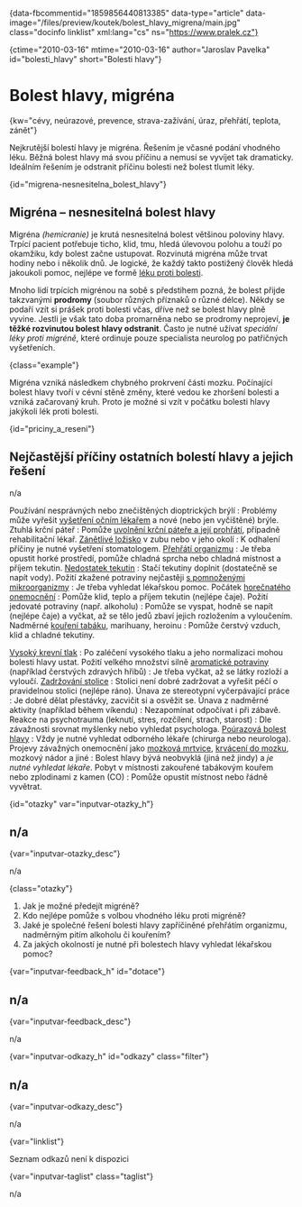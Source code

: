 
{data-fbcommentid="1859856440813385" data-type="article" data-image="/files/preview/koutek/bolest\_hlavy\_migrena/main.jpg" class="docinfo linklist" xml:lang="cs" ns="https://www.pralek.cz"}

{ctime="2010-03-16" mtime="2010-03-16" author="Jaroslav Pavelka" id="bolesti_hlavy" short="Bolesti hlavy"}

# Bolest hlavy, migréna

<!-- generated attribute kw by user_updatekw.sh on 2020-10-11, do not edit -->

{kw="cévy, neúrazové, prevence, strava-zažívání, úraz, přehřátí, teplota, zánět"}

Nejkrutější bolestí hlavy je migréna. Řešením je včasné podání vhodného léku. Běžná bolest hlavy má svou příčinu a nemusí se vyvíjet tak dramaticky. Ideálním řešením je odstranit příčinu bolesti než bolest tlumit léky.

{id="migrena-nesnesitelna\_bolest\_hlavy"}

## Migréna – nesnesitelná bolest hlavy

Migréna _(hemicranie)_ je krutá nesnesitelná bolest většinou poloviny hlavy. Trpící pacient potřebuje ticho, klid, tmu, hledá úlevovou polohu a touží po okamžiku, kdy bolest začne ustupovat. Rozvinutá migréna může trvat hodiny nebo i několik dnů. Je logické, že každý takto postižený člověk hledá jakoukoli pomoc, nejlépe ve formě [léku proti bolesti][1].

Mnoho lidí trpících migrénou na sobě s předstihem pozná, že bolest přijde takzvanými **prodromy** (soubor různých příznaků o různé délce). Někdy se podaří vzít si prášek proti bolesti včas, dříve než se bolest hlavy plně vyvine. Jestli je však tato doba promarněna nebo se prodromy neprojeví, **je těžké rozvinutou bolest hlavy odstranit**. Často je nutné užívat _speciální léky proti migréně_, které ordinuje pouze specialista neurolog po patřičných vyšetřeních.

{class="example"}

Migréna vzniká následkem chybného prokrvení části mozku. Počínající bolest hlavy tvoří v cévní stěně změny, které vedou ke zhoršení bolesti a vzniká začarovaný kruh. Proto je možné si vzít v počátku bolesti hlavy jakýkoli lék proti bolesti.

{id="priciny\_a\_reseni"}

## Nejčastější příčiny ostatních bolestí hlavy a jejich řešení

n/a

Používání nesprávných nebo znečištěných dioptrických brýlí
:   Problémy může vyřešit [vyšetření očním lékařem][2] a nové (nebo jen vyčištěné) brýle.
Ztuhlá krční páteř
:   Pomůže [uvolnění krční páteře a její prohřátí][3], případně rehabilitační lékař.
[Zánětlivé ložisko][4] v zubu nebo v jeho okolí
:   K odhalení příčiny je nutné vyšetření stomatologem.
[Přehřátí organizmu][5]
:   Je třeba opustit horké prostředí, pomůže chladná sprcha nebo chladná místnost a příjem tekutin.
[Nedostatek tekutin][6]
:   Stačí tekutiny doplnit (dostatečně se napít vody).
Požití zkažené potraviny nejčastěji [s pomnoženými mikroorganizmy][7]
:   Je třeba vyhledat lékařskou pomoc.
Počátek [horečnatého onemocnění][5]
:   Pomůže klid, teplo a příjem tekutin (nejlépe čaje).
Požití jedovaté potraviny (např. alkoholu)
:   Pomůže se vyspat, hodně se napít (nejlépe čaje) a vyčkat, až se tělo jedů zbaví jejich rozložením a vyloučením.
Nadměrné [kouření tabáku][8], marihuany, heroinu
:   Pomůže čerstvý vzduch, klid a chladné tekutiny.

<!-- sep -->

[Vysoký krevní tlak][9]
:   Po zaléčení vysokého tlaku a jeho normalizaci mohou bolesti hlavy ustat.
Požití velkého množství silně [aromatické potraviny][10] (například čerstvých zdravých hřibů)
:   Je třeba vyčkat, až se látky rozloží a vyloučí.
[Zadržování stolice][11]
:   Stolici není dobré zadržovat a vyřešit péčí o pravidelnou stolici (nejlépe ráno).
Únava ze stereotypní vyčerpávající práce
:   Je dobré dělat přestávky, zacvičit si a osvěžit se.
Únava z nadměrné aktivity (například během víkendu)
:   Nezapomínat odpočívat i při zábavě.
Reakce na psychotrauma (leknutí, stres, rozčílení, strach, starost)
:   Dle závažnosti srovnat myšlenky nebo vyhledat psychologa.
[Poúrazová bolest hlavy][12]
:   Vždy je nutné vyhledat odborného lékaře (chirurga nebo neurologa).
Projevy závažných onemocnění jako [mozková mrtvice][13], [krvácení do mozku][14], mozkový nádor a jiné
:   Bolest hlavy bývá neobvyklá (jiná než jindy) a _je nutné vyhledat lékaře_.
Pobyt v místnosti zakouřené tabákovým kouřem nebo zplodinami z kamen (CO)
:   Pomůže opustit místnost nebo řádně vyvětrat.

{id="otazky" var="inputvar-otazky_h"}

## n/a

{var="inputvar-otazky_desc"}

n/a

{class="otazky"}

  1. Jak je možné předejít migréně?
  2. Kdo nejlépe pomůže s volbou vhodného léku proti migréně?
  3. Jaké je společné řešení bolesti hlavy zapříčiněné přehřátím organizmu, nadměrným pitím alkoholu či kouřením?
  4. Za jakých okolností je nutné při bolestech hlavy vyhledat lékařskou pomoc?

{var="inputvar-feedback_h" id="dotace"}

## n/a

{var="inputvar-feedback_desc"}

n/a

{var="inputvar-odkazy_h" id="odkazy" class="filter"}

## n/a

{var="inputvar-odkazy_desc"}

n/a

{var="linklist"}

Seznam odkazů není k dispozici

{var="inputvar-taglist" class="taglist"}

n/a

 [1]: analgetika
 [2]: nalehavost_vysetreni
 [3]: bolesti_v_zadech
 [4]: stadia_zanetu
 [5]: teplota
 [6]: prijem_tekutin
 [7]: bakterie
 [8]: koureni_cigaret
 [9]: krevni_tlak
 [10]: zdrave_traveni
 [11]: hemoroidy
 [12]: otres_mozku
 [13]: mrtvice
 [14]: subduralni_hematom

